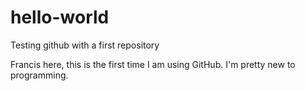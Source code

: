 # hello-world
Testing github with a first repository

Francis here, this is the first time I am using GitHub. I'm pretty new to programming.
